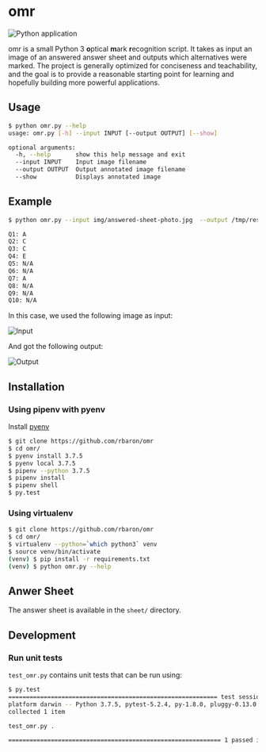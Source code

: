 # omr

![Python application](https://github.com/rbaron/omr/workflows/omr/badge.svg)

omr is a small Python 3 **o**ptical **m**ark **r**ecognition script. It takes as input an image of an answered answer sheet and outputs which alternatives were marked. The project is generally optimized for conciseness and teachability, and the goal is to provide a reasonable starting point for learning and hopefully building more powerful applications.

## Usage
```sh
$ python omr.py --help
usage: omr.py [-h] --input INPUT [--output OUTPUT] [--show]

optional arguments:
  -h, --help       show this help message and exit
  --input INPUT    Input image filename
  --output OUTPUT  Output annotated image filename
  --show           Displays annotated image
```

## Example
```sh
$ python omr.py --input img/answered-sheet-photo.jpg  --output /tmp/results.png --show

Q1: A
Q2: C
Q3: C
Q4: E
Q5: N/A
Q6: N/A
Q7: A
Q8: N/A
Q9: N/A
Q10: N/A
```

In this case, we used the following image as input:

<img src="http://i.imgur.com/JTAgYNF.jpg" alt="Input" style="max-width: 50%;"/>

And got the following output:

<img src="http://i.imgur.com/4n9fKFF.png" alt="Output" style="max-width: 50%;"/>

## Installation
### Using pipenv with pyenv
Install [pyenv](https://github.com/pyenv/pyenv)
```sh
$ git clone https://github.com/rbaron/omr
$ cd omr/
$ pyenv install 3.7.5
$ pyenv local 3.7.5
$ pipenv --python 3.7.5
$ pipenv install
$ pipenv shell
$ py.test
```
### Using virtualenv
```sh
$ git clone https://github.com/rbaron/omr
$ cd omr/
$ virtualenv --python=`which python3` venv
$ source venv/bin/activate
(venv) $ pip install -r requirements.txt
(venv) $ python omr.py --help
```

## Anwer Sheet
The answer sheet is available in the `sheet/` directory.

## Development
### Run unit tests
`test_omr.py` contains unit tests that can be run using:

```bash
$ py.test
=========================================================== test session starts ===========================================================
platform darwin -- Python 3.7.5, pytest-5.2.4, py-1.8.0, pluggy-0.13.0
collected 1 item

test_omr.py .                                                                                                                       [100%]

============================================================ 1 passed in 0.31s ============================================================
```

